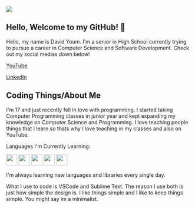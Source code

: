 <img src="https://i.imgur.com/A2b2Gf7.png"/>


## Hello, Welcome to my GitHub! 👋

Hello, my name is David Youm. I'm a senior in High School currently trying to pursue a career in Computer Science and Software Development. Check out my social medias down below!

[YouTube](https://www.youtube.com/c/DavidYoum)

[LinkedIn](https://www.linkedin.com/in/davidyoum/)

## Coding Things/About Me

I'm 17 and just recently fell in love with programming. I started taking Computer Programming classes in junior year and kept expanding my knowledge on Computer Science and Programming. I love teaching people things that I learn so thats why I love teaching in my classes and also on YouTube.

Languages I'm Currently Learning:

<img src="https://cdn.jsdelivr.net/gh/devicons/devicon/icons/java/java-original-wordmark.svg" width = 30/> <img src="https://cdn.jsdelivr.net/gh/devicons/devicon/icons/cplusplus/cplusplus-original.svg" width = 30/>
<img src="https://cdn.jsdelivr.net/gh/devicons/devicon/icons/python/python-original.svg" width = 30/>
<img src="https://cdn.jsdelivr.net/gh/devicons/devicon/icons/ocaml/ocaml-original.svg" width = 30/>
<img src="https://cdn.jsdelivr.net/gh/devicons/devicon/icons/html5/html5-original.svg" width = 30/>

I'm always learning new languages and libraries every single day.

What I use to code is VSCode and Sublime Text. The reason I use both is just how simple the design is. I like things simple and I like to keep things simple. You might say im a minimalist.


